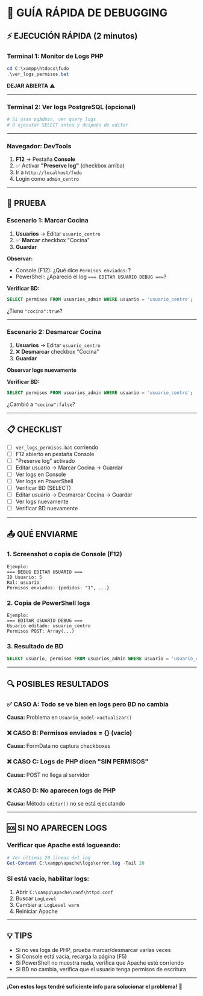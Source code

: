 # 🚨 GUÍA RÁPIDA DE DEBUGGING

## ⚡ EJECUCIÓN RÁPIDA (2 minutos)

### Terminal 1: Monitor de Logs PHP
```powershell
cd C:\xampp\htdocs\fudo
.\ver_logs_permisos.bat
```
**DEJAR ABIERTA** ⚠️

---

### Terminal 2: Ver logs PostgreSQL (opcional)
```powershell
# Si usas pgAdmin, ver query logs
# O ejecutar SELECT antes y después de editar
```

---

### Navegador: DevTools
1. **F12** → Pestaña **Console**
2. ✅ Activar **"Preserve log"** (checkbox arriba)
3. Ir a `http://localhost/fudo`
4. Login como `admin_centro`

---

## 🧪 PRUEBA

### Escenario 1: Marcar Cocina

1. **Usuarios** → Editar `usuario_centro`
2. ✅ **Marcar** checkbox "Cocina"
3. **Guardar**

**Observar:**
- Console (F12): ¿Qué dice `Permisos enviados:`?
- PowerShell: ¿Apareció el log `=== EDITAR USUARIO DEBUG ===`?

**Verificar BD:**
```sql
SELECT permisos FROM usuarios_admin WHERE usuario = 'usuario_centro';
```
¿Tiene `"cocina":true`?

---

### Escenario 2: Desmarcar Cocina

1. **Usuarios** → Editar `usuario_centro`
2. ❌ **Desmarcar** checkbox "Cocina"
3. **Guardar**

**Observar logs nuevamente**

**Verificar BD:**
```sql
SELECT permisos FROM usuarios_admin WHERE usuario = 'usuario_centro';
```
¿Cambió a `"cocina":false`?

---

## 📋 CHECKLIST

- [ ] `ver_logs_permisos.bat` corriendo
- [ ] F12 abierto en pestaña Console
- [ ] "Preserve log" activado
- [ ] Editar usuario → Marcar Cocina → Guardar
- [ ] Ver logs en Console
- [ ] Ver logs en PowerShell
- [ ] Verificar BD (SELECT)
- [ ] Editar usuario → Desmarcar Cocina → Guardar
- [ ] Ver logs nuevamente
- [ ] Verificar BD nuevamente

---

## 📤 QUÉ ENVIARME

### 1. Screenshot o copia de Console (F12)
```
Ejemplo:
=== DEBUG EDITAR USUARIO ===
ID Usuario: 5
Rol: usuario
Permisos enviados: {pedidos: "1", ...}
```

### 2. Copia de PowerShell logs
```
Ejemplo:
=== EDITAR USUARIO DEBUG ===
Usuario editado: usuario_centro
Permisos POST: Array(...)
```

### 3. Resultado de BD
```sql
SELECT usuario, permisos FROM usuarios_admin WHERE usuario = 'usuario_centro';
```

---

## 🔍 POSIBLES RESULTADOS

### ✅ CASO A: Todo se ve bien en logs pero BD no cambia
**Causa:** Problema en `Usuario_model->actualizar()`

### ❌ CASO B: Permisos enviados = {} (vacío)
**Causa:** FormData no captura checkboxes

### ❌ CASO C: Logs de PHP dicen "SIN PERMISOS"
**Causa:** POST no llega al servidor

### ❌ CASO D: No aparecen logs de PHP
**Causa:** Método `editar()` no se está ejecutando

---

## 🆘 SI NO APARECEN LOGS

### Verificar que Apache está logueando:
```powershell
# Ver últimas 20 líneas del log
Get-Content C:\xampp\apache\logs\error.log -Tail 20
```

### Si está vacío, habilitar logs:
1. Abrir `C:\xampp\apache\conf\httpd.conf`
2. Buscar `LogLevel`
3. Cambiar a: `LogLevel warn`
4. Reiniciar Apache

---

## 💡 TIPS

- Si no ves logs de PHP, prueba marcar/desmarcar varias veces
- Si Console está vacía, recarga la página (F5)
- Si PowerShell no muestra nada, verifica que Apache esté corriendo
- Si BD no cambia, verifica que el usuario tenga permisos de escritura

---

**¡Con estos logs tendré suficiente info para solucionar el problema!** 🎯
